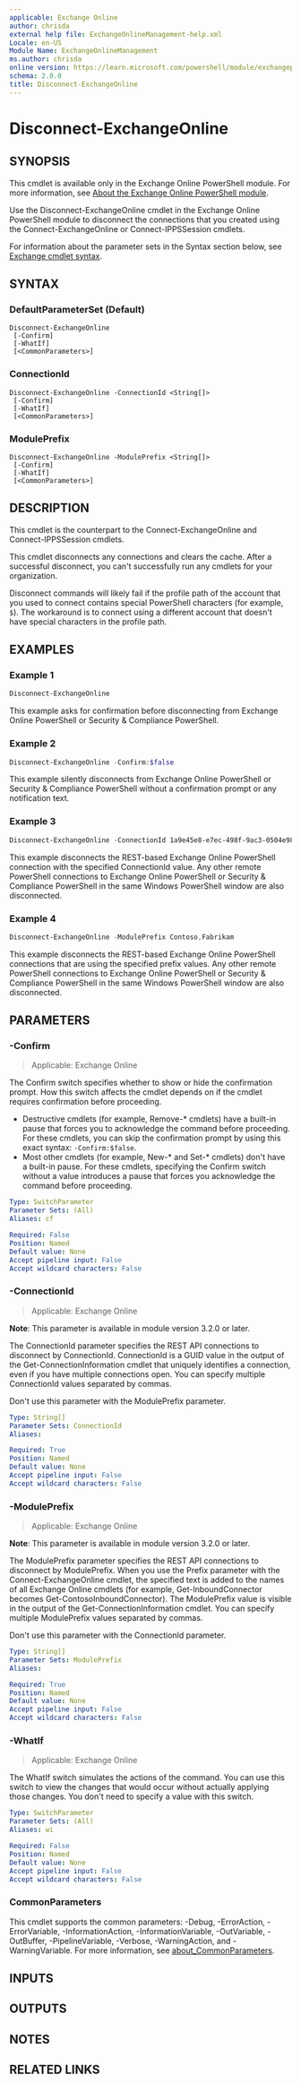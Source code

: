 ```yaml
---
applicable: Exchange Online
author: chrisda
external help file: ExchangeOnlineManagement-help.xml
Locale: en-US
Module Name: ExchangeOnlineManagement
ms.author: chrisda
online version: https://learn.microsoft.com/powershell/module/exchangepowershell/disconnect-exchangeonline
schema: 2.0.0
title: Disconnect-ExchangeOnline
---
```


# Disconnect-ExchangeOnline

## SYNOPSIS
This cmdlet is available only in the Exchange Online PowerShell module. For more information, see [About the Exchange Online PowerShell module](https://aka.ms/exov3-module).

Use the Disconnect-ExchangeOnline cmdlet in the Exchange Online PowerShell module to disconnect the connections that you created using the Connect-ExchangeOnline or Connect-IPPSSession cmdlets.

For information about the parameter sets in the Syntax section below, see [Exchange cmdlet syntax](https://learn.microsoft.com/powershell/exchange/exchange-cmdlet-syntax).

## SYNTAX

### DefaultParameterSet (Default)
```
Disconnect-ExchangeOnline
 [-Confirm]
 [-WhatIf]
 [<CommonParameters>]
```

### ConnectionId
```
Disconnect-ExchangeOnline -ConnectionId <String[]>
 [-Confirm]
 [-WhatIf]
 [<CommonParameters>]
```

### ModulePrefix
```
Disconnect-ExchangeOnline -ModulePrefix <String[]>
 [-Confirm]
 [-WhatIf]
 [<CommonParameters>]
```

## DESCRIPTION
This cmdlet is the counterpart to the Connect-ExchangeOnline and Connect-IPPSSession cmdlets.

This cmdlet disconnects any connections and clears the cache. After a successful disconnect, you can't successfully run any cmdlets for your organization.

Disconnect commands will likely fail if the profile path of the account that you used to connect contains special PowerShell characters (for example, `$`). The workaround is to connect using a different account that doesn't have special characters in the profile path.

## EXAMPLES

### Example 1
```powershell
Disconnect-ExchangeOnline
```

This example asks for confirmation before disconnecting from Exchange Online PowerShell or Security & Compliance PowerShell.

### Example 2
```powershell
Disconnect-ExchangeOnline -Confirm:$false
```

This example silently disconnects from Exchange Online PowerShell or Security & Compliance PowerShell without a confirmation prompt or any notification text.

### Example 3
```powershell
Disconnect-ExchangeOnline -ConnectionId 1a9e45e8-e7ec-498f-9ac3-0504e987fa85
```

This example disconnects the REST-based Exchange Online PowerShell connection with the specified ConnectionId value. Any other remote PowerShell connections to Exchange Online PowerShell or Security & Compliance PowerShell in the same Windows PowerShell window are also disconnected.

### Example 4
```powershell
Disconnect-ExchangeOnline -ModulePrefix Contoso,Fabrikam
```

This example disconnects the REST-based Exchange Online PowerShell connections that are using the specified prefix values. Any other remote PowerShell connections to Exchange Online PowerShell or Security & Compliance PowerShell in the same Windows PowerShell window are also disconnected.

## PARAMETERS

### -Confirm

> Applicable: Exchange Online

The Confirm switch specifies whether to show or hide the confirmation prompt. How this switch affects the cmdlet depends on if the cmdlet requires confirmation before proceeding.

- Destructive cmdlets (for example, Remove-\* cmdlets) have a built-in pause that forces you to acknowledge the command before proceeding. For these cmdlets, you can skip the confirmation prompt by using this exact syntax: `-Confirm:$false`.
- Most other cmdlets (for example, New-\* and Set-\* cmdlets) don't have a built-in pause. For these cmdlets, specifying the Confirm switch without a value introduces a pause that forces you acknowledge the command before proceeding.

```yaml
Type: SwitchParameter
Parameter Sets: (All)
Aliases: cf

Required: False
Position: Named
Default value: None
Accept pipeline input: False
Accept wildcard characters: False
```

### -ConnectionId

> Applicable: Exchange Online

**Note**: This parameter is available in module version 3.2.0 or later.

The ConnectionId parameter specifies the REST API connections to disconnect by ConnectionId. ConnectionId is a GUID value in the output of the Get-ConnectionInformation cmdlet that uniquely identifies a connection, even if you have multiple connections open. You can specify multiple ConnectionId values separated by commas.

Don't use this parameter with the ModulePrefix parameter.

```yaml
Type: String[]
Parameter Sets: ConnectionId
Aliases:

Required: True
Position: Named
Default value: None
Accept pipeline input: False
Accept wildcard characters: False
```

### -ModulePrefix

> Applicable: Exchange Online

**Note**: This parameter is available in module version 3.2.0 or later.

The ModulePrefix parameter specifies the REST API connections to disconnect by ModulePrefix. When you use the Prefix parameter with the Connect-ExchangeOnline cmdlet, the specified text is added to the names of all Exchange Online cmdlets (for example, Get-InboundConnector becomes Get-ContosoInboundConnector). The ModulePrefix value is visible in the output of the Get-ConnectionInformation cmdlet. You can specify multiple ModulePrefix values separated by commas.

Don't use this parameter with the ConnectionId parameter.

```yaml
Type: String[]
Parameter Sets: ModulePrefix
Aliases:

Required: True
Position: Named
Default value: None
Accept pipeline input: False
Accept wildcard characters: False
```

### -WhatIf

> Applicable: Exchange Online

The WhatIf switch simulates the actions of the command. You can use this switch to view the changes that would occur without actually applying those changes. You don't need to specify a value with this switch.

```yaml
Type: SwitchParameter
Parameter Sets: (All)
Aliases: wi

Required: False
Position: Named
Default value: None
Accept pipeline input: False
Accept wildcard characters: False
```

### CommonParameters
This cmdlet supports the common parameters: -Debug, -ErrorAction, -ErrorVariable, -InformationAction, -InformationVariable, -OutVariable, -OutBuffer, -PipelineVariable, -Verbose, -WarningAction, and -WarningVariable. For more information, see [about_CommonParameters](https://go.microsoft.com/fwlink/p/?LinkID=113216).

## INPUTS

## OUTPUTS

## NOTES

## RELATED LINKS

